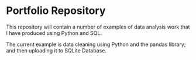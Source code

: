 # Portfolio Repository

This repository will contain a number of examples of data analysis work that I have produced using Python and SQL.

The current example is data cleaning using Python and the pandas library; and then uploading it to SQLite Database.